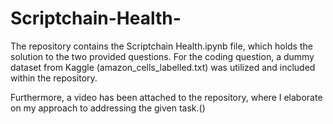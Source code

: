 # Scriptchain-Health-

The repository contains the Scriptchain Health.ipynb file, which holds the solution to the two provided questions. For the coding question, a dummy dataset from Kaggle (amazon_cells_labelled.txt) was utilized and included within the repository.

Furthermore, a video has been attached to the repository, where I elaborate on my approach to addressing the given task.()
